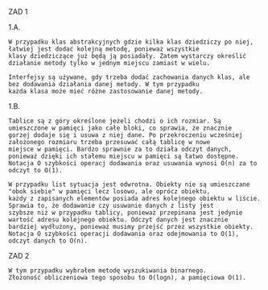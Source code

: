 ZAD 1

1.A. 
    
    W przypadku klas abstrakcyjnych gdzie kilka klas dziedziczy po niej, łatwiej jest dodać kolejną metodę, ponieważ wszystkie
    klasy dziedziczące już będą ją posiadały. Zatem wystarczy określić działanie metody tylko w jednym miejscu zamiast w wielu.

    Interfejsy są używane, gdy trzeba dodać zachowania danych klas, ale bez dodawania działania danej metody. W tym przypadku
    każda klasa może mieć różne zastosowanie danej metody.

1.B. 
    
    Tablice są z góry określone jeżeli chodzi o ich rozmiar. Są umieszczone w pamięci jako całe bloki, co sprawia, że znacznie
    gorzej dodaje się i usuwa z niej dane. Po przekroczeniu wcześniej założonego rozmiaru trzeba przesuwać całą tablicę w nowe 
    miejsce w pamięci. Bardzo sprawnie za to działa odczyt danych, ponieważ dzięki ich stałemu miejscu w pamięci są łatwo dostępne. 
    Notacja O szybkości operacj dodawania oraz usuwania wynosi O(n) za to odczyt to O(1).

    W przypadku list sytuacja jest odwrotna. Obiekty nie są umieszczane "obok siebie" w pamięci lecz losowo, ale oprócz obiektu, 
    każdy z zapisanych elementów posiada adres kolejnego obiektu w liście. Sprawia to, że dodawanie czy usuwanie danych z listy jest
    szybsze niż w przypadku tablicy, ponieważ przepinana jest jedynie wartość adresu kolejnego obiektu. Odczyt danych jest znacznie 
    bardziej wydłużony, ponieważ musimy przejść przez wszystkie obiekty. 
    Notacja O szybkości operacji dodawania oraz odejmowania to O(1), odczyt danych to O(n). 

ZAD 2 

    W tym przypadku wybrałem metodę wyszukiwania binarnego.
    Złożoność obliczeniowa tego sposobu to O(logn), a pamięciowa O(1).

